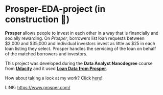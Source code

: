 # Prosper-EDA-project (in construction :construction_worker:)
**Prosper** allows people to invest in each other in a way that is financially and socially rewarding. On *Prosper*, borrowers list loan requests between $2,000 and $35,000 and individual investors invest as little as $25 in each loan listing they select. Prosper handles the servicing of the loan on behalf of the matched borrowers and investors.

This project was developed during the **Data Analyst Nanodegree** course from [**Udacity**](http://udacity.com/) and it used [**Loan Data from Prosper**](https://www.google.com/url?q=https://s3.amazonaws.com/udacity-hosted-downloads/ud651/prosperLoanData.csv&sa=D&ust=1516484404837000&usg=AFQjCNF4ZxodkFyMFqZIWkrXYpjYnzAlFQ).

How about taking a look at my work? Click [here](http://htmlpreview.github.io/?https://github.com/brunoassisp/Prosper-EDA-project/blob/master/EDA_Project.html)!

LINK: https://www.prosper.com/
